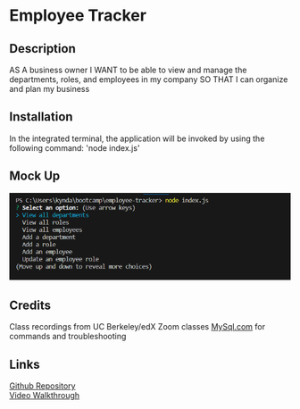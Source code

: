 # Employee Tracker

## Description

AS A business owner
I WANT to be able to view and manage the departments, roles, and employees in my company
SO THAT I can organize and plan my business

## Installation

In the integrated terminal, the application will be invoked by using the following command: 'node index.js'

## Mock Up

![screenshot of integrated terminal](assets/images/Screenshot.png)

## Credits

Class recordings from UC Berkeley/edX Zoom classes
[MySql.com](https://dev.mysql.com/) for commands and troubleshooting

## Links

[Github Repository](https://github.com/kyndalbowers/employee-tracker)<br>
[Video Walkthrough](https://drive.google.com/file/d/1tujHGfCHDI8yGGBm6BifKSrJwDU2hQoL/view)
